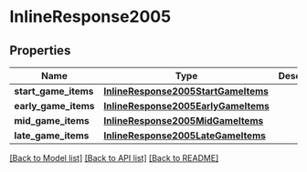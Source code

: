 # InlineResponse2005

## Properties
Name | Type | Description | Notes
------------ | ------------- | ------------- | -------------
**start_game_items** | [**InlineResponse2005StartGameItems**](InlineResponse2005StartGameItems.md) |  | [optional] 
**early_game_items** | [**InlineResponse2005EarlyGameItems**](InlineResponse2005EarlyGameItems.md) |  | [optional] 
**mid_game_items** | [**InlineResponse2005MidGameItems**](InlineResponse2005MidGameItems.md) |  | [optional] 
**late_game_items** | [**InlineResponse2005LateGameItems**](InlineResponse2005LateGameItems.md) |  | [optional] 

[[Back to Model list]](../README.md#documentation-for-models) [[Back to API list]](../README.md#documentation-for-api-endpoints) [[Back to README]](../README.md)


